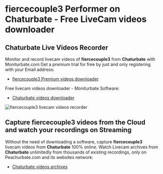 # fiercecouple3 Performer on Chaturbate - Free LiveCam videos downloader

## Chaturbate Live Videos Recorder

Monitor and record livecam videos of **fiercecouple3** from **Chaturbate** with Moniturbate.com
Get a premium trial for free by just and only registering with your Email address:
* [fiercecouple3 Premium videos downloader](https://moniturbate.com/request-demo-licence-key.html)

Free livecam videos downloader - Moniturbate Software:
* [Chaturbate videos downloader](https://moniturbate.com/moniturbate-download-software.html)

![fiercecouple3 livecam videos recorder](https://peachurnet.com/templates/moniturbate-software.png)


## Capture fiercecouple3 videos from the Cloud and watch your recordings on Streaming

Without the need of downloading a software, capture **fiercecouple3** livecam videos from **Chaturbate** 100% online.
Watch Livecam archives from **Chaturbate** unlimitedly from thousands of existing recordings, only on Peachurbate.com and its websites network:
* [Chaturbate videos archives](https://peachurnet.com/)
